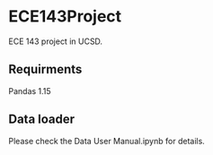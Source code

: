 # ECE143Project
ECE 143 project in UCSD. 

## Requirments

Pandas 1.15


## Data loader
Please check the Data User Manual.ipynb for details.


